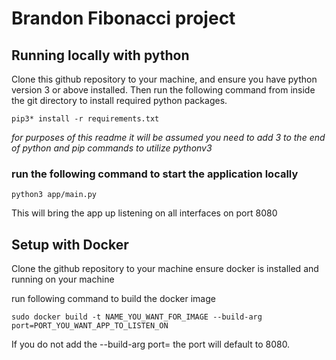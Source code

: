 # Brandon Fibonacci project

## Running locally with python

Clone this github repository to your machine, and ensure you have python version 3 or above installed.
 Then run the following command from inside the git directory to install required python packages.
```
pip3* install -r requirements.txt

``` 
*for purposes of this readme it will be assumed you need to add 3 to the end of python and pip commands to utilize pythonv3*

### run the following command to start the application locally

```
python3 app/main.py

```
This will bring the app up listening on all interfaces on port 8080

## Setup with Docker
Clone the github repository to your machine
ensure docker is installed and running on your machine

run following command to build the docker image
```
sudo docker build -t NAME_YOU_WANT_FOR_IMAGE --build-arg port=PORT_YOU_WANT_APP_TO_LISTEN_ON

```
If you do not add the --build-arg port= the port will default to 8080.




